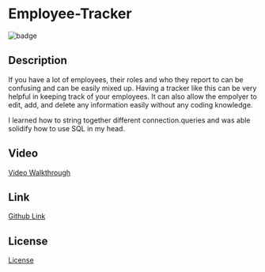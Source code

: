 # Employee-Tracker
![badge](https://img.shields.io/badge/license-MIT-green)

## Description
If you have a lot of employees, their roles and who they report to can be confusing and can be easily mixed up. Having a tracker like this can be very helpful in keeping track of your employees. It can also allow the empolyer to edit, add, and delete any information easily without any coding knowledge.

I learned how to string together different connection.queries and was able solidify how to use SQL in my head.

## Video
[Video Walkthrough](https://github.com/aurorabrynn/E-Commerce/files/6688816/employee-tracker.zip)

## Link
<a href="https://aurorabrynn.github.io/employee-tracker/">Github Link</a>

## License
<a href="./LICENSE.txt">License</a>